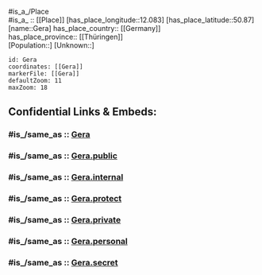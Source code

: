 ﻿---
confidential: public
isDeleted: false
location:
- 50.87
- 12.083
mapmarker: city
mapzoom:
- 7
- 12
SpocWebEntityId: 30419
tags:
- geo/City
type: City
---

#is_a_/Place  
#is_a_ :: [[Place]] 
[has_place_longitude::12.083] 
[has_place_latitude::50.87] 
[name::Gera] 
has_place_country:: [[Germany]]  
has_place_province:: [[Thüringen]]  
[Population::] 
[Unknown::] 


```leaflet
id: Gera
coordinates: [[Gera]] 
markerFile: [[Gera]] 
defaultZoom: 11 
maxZoom: 18
```


## Confidential Links & Embeds: 

### #is_/same_as :: [Gera](/_Standards/Earth/Continent/Europe/Europe~Central/Germany/Germany~East/Thüringen/counties~TH/Gera.md) 

### #is_/same_as :: [Gera.public](/_public/Earth/Continent/Europe/Europe~Central/Germany/Germany~East/Thüringen/counties~TH/Gera.public.md) 

### #is_/same_as :: [Gera.internal](/_internal/Earth/Continent/Europe/Europe~Central/Germany/Germany~East/Thüringen/counties~TH/Gera.internal.md) 

### #is_/same_as :: [Gera.protect](/_protect/Earth/Continent/Europe/Europe~Central/Germany/Germany~East/Thüringen/counties~TH/Gera.protect.md) 

### #is_/same_as :: [Gera.private](/_private/Earth/Continent/Europe/Europe~Central/Germany/Germany~East/Thüringen/counties~TH/Gera.private.md) 

### #is_/same_as :: [Gera.personal](/_personal/Earth/Continent/Europe/Europe~Central/Germany/Germany~East/Thüringen/counties~TH/Gera.personal.md) 

### #is_/same_as :: [Gera.secret](/_secret/Earth/Continent/Europe/Europe~Central/Germany/Germany~East/Thüringen/counties~TH/Gera.secret.md)

